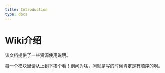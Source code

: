 ```yaml
---
title: Introduction
type: docs
---
```


# Wiki介绍

该文档提供了一些资源使用说明。

每一个模块里请从上到下挨个看！别问为啥，问就是写的时候肯定是有顺序的啊。


